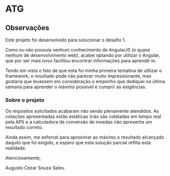 # ATG

## Observações

Este projeto foi desenvolvido para solucionar o desafio 1.

Como eu não possuía nenhum conhecimento de AngularJS (e quase nenhum de desenvolvimento web),
acabei optando por utilizar o Angular, que por ser mais novo facilitou encontrar informações para aprendê-lo.

Tendo em vista o fato de que esta foi minha primeira tentativa de utilizar o framework, o resultado pode não
parecer muito impressionante, mas gostaria que levassem em consideração o empenho que dediquei na última semana
para aprender o máximo possível e cumprir as exigências.

### Sobre o projeto

Os requisitos solicitados acabaram não sendo plenamente atendidos. As cotações apresentadas estão estáticas (não são 
coletadas em tempo real pela API) e a calculadora de conversão de moedas não apresenta um resultado correto.

Ainda assim, me esforcei para aproximar ao máximo o resultado alcançado daquilo que foi exigido, e espero que
esta solução parcial reflita esta realidade.

Atenciosamente,

Augusto Cezar Souza Sales.

